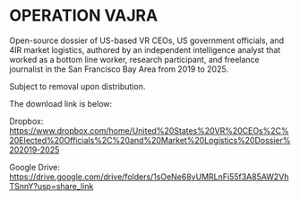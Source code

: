 # OPERATION VAJRA 

 Open-source dossier of US-based VR CEOs, US government officials, and 4IR market logistics, authored by an independent intelligence analyst that worked as a bottom line worker, research participant, and freelance journalist in the San Francisco Bay Area from 2019 to 2025.

Subject to removal upon distribution.

The download link is below:

Dropbox: https://www.dropbox.com/home/United%20States%20VR%20CEOs%2C%20Elected%20Officials%2C%20and%20Market%20Logistics%20Dossier%202019-2025

Google Drive: https://drive.google.com/drive/folders/1sOeNe68vUMRLnFi55f3A85AW2VhTSnnY?usp=share_link
